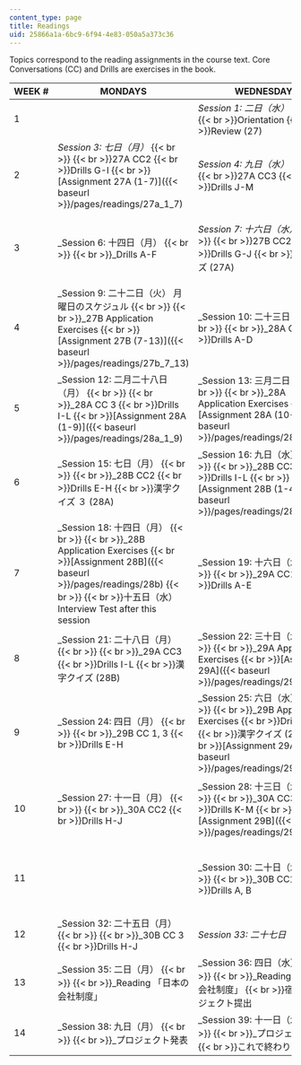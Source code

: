 ```yaml
---
content_type: page
title: Readings
uid: 25866a1a-6bc9-6f94-4e83-050a5a373c36
---
```


Topics correspond to the reading assignments in the course text. Core Conversations (CC) and Drills are exercises in the book.

| WEEK # | MONDAYS | WEDNESDAYS | FRIDAYS |
| --- | --- | --- | --- |
| 1 | &nbsp; | _Session 1: 二日（水）_  {{< br >}}  {{< br >}}Orientation  {{< br >}}Review (27) | _Session 2: 四日（金）_  {{< br >}}  {{< br >}}27A CC1  {{< br >}}Drills A-F |
| 2 | _Session 3: 七日（月）_  {{< br >}}  {{< br >}}27A CC2  {{< br >}}Drills G-I  {{< br >}}[Assignment 27A (1-7)]({{< baseurl >}}/pages/readings/27a_1_7) | _Session 4: 九日（水）_  {{< br >}}  {{< br >}}27A CC3  {{< br >}}Drills J-M | _Session 5: 十一日（金）_  {{< br >}}  {{< br >}}27A Application Exercises  {{< br >}}[Assignment 27A (8-16)]({{< baseurl >}}/pages/readings/27a_8_16) |
| 3 | _Session 6: 十四日（月）  {{< br >}}  {{< br >}}_Drills A-F | _Session 7: 十六日（水）_  {{< br >}}  {{< br >}}27B CC2  {{< br >}}Drills G-J  {{< br >}}漢字クイズ (27A) | _Session 8: 十八日（金）_  {{< br >}}  {{< br >}}27B CC3  {{< br >}}Drills K-N  {{< br >}}[Assignment 27B (1-6)]({{< baseurl >}}/pages/readings/27b_1_6) |
| 4 | _Session 9: 二十二日（火） 月曜日のスケジュル  {{< br >}}  {{< br >}}_27B Application Exercises  {{< br >}}[Assignment 27B (7-13)]({{< baseurl >}}/pages/readings/27b_7_13) | _Session 10: 二十三日（月）  {{< br >}}  {{< br >}}_28A CC1  {{< br >}}Drills A-D | _Session 11: 二十五日（水）  {{< br >}}  {{< br >}}_28A CC2  {{< br >}}Drills E-H  {{< br >}}漢字クイズ (27B) |
| 5 | _Session 12: 二月二十八日（月）  {{< br >}}  {{< br >}}_28A CC 3  {{< br >}}Drills I-L  {{< br >}}[Assignment 28A (1-9)]({{< baseurl >}}/pages/readings/28a_1_9) | _Session 13: 三月二日（水）  {{< br >}}  {{< br >}}_28A Application Exercises  {{< br >}}[Assignment 28A (10-16)]({{< baseurl >}}/pages/readings/28a_10_16) | _Session 14: 三月二日（水）  {{< br >}}  {{< br >}}_28B CC1  {{< br >}}Drills A-D |
| 6 | _Session 15: 七日（月）  {{< br >}}  {{< br >}}_28B CC2  {{< br >}}Drills E-H  {{< br >}}漢字クイズ ３ (28A) | _Session 16: 九日（水）  {{< br >}}  {{< br >}}_28B CC3  {{< br >}}Drills I-L  {{< br >}}[Assignment 28B (1-4)]({{< baseurl >}}/pages/readings/28b_1_4) | _Session 17: 十一日（金）_ |
| 7 | _Session 18: 十四日（月）  {{< br >}}  {{< br >}}_28B Application Exercises  {{< br >}}[Assignment 28B]({{< baseurl >}}/pages/readings/28b)  {{< br >}}  {{< br >}}十五日（水） Interview Test after this session | _Session 19: 十六日（水）  {{< br >}}  {{< br >}}_29A CC1  {{< br >}}Drills A-E | _Session 20: 十八日（金）  {{< br >}}  {{< br >}}_29A CC2  {{< br >}}Drills F-H |
| 8 | _Session 21: 二十八日（月）  {{< br >}}  {{< br >}}_29A CC3  {{< br >}}Drills I-L  {{< br >}}漢字クイズ (28B) | _Session 22: 三十日（水）  {{< br >}}  {{< br >}}_29A Application Exercises  {{< br >}}[Assignment 29A]({{< baseurl >}}/pages/readings/29a) | _Session 23: 一日（金）  {{< br >}}  {{< br >}}_29B CC2  {{< br >}}Drills A-D |
| 9 | _Session 24: 四日（月）  {{< br >}}  {{< br >}}_29B CC 1, 3  {{< br >}}Drills E-H | _Session 25: 六日（水）  {{< br >}}  {{< br >}}_29B Application Exercises  {{< br >}}Drills I-M  {{< br >}}漢字クイズ (29A)  {{< br >}}[Assignment 29A]({{< baseurl >}}/pages/readings/29a) | _Session 26: 八日（金）  {{< br >}}  {{< br >}}_30A CC1  {{< br >}}Drills A-G |
| 10 | _Session 27: 十一日（月）  {{< br >}}  {{< br >}}_30A CC2  {{< br >}}Drills H-J | _Session 28: 十三日（水）  {{< br >}}  {{< br >}}_30A CC3  {{< br >}}Drills K-M  {{< br >}}[Assignment 29B]({{< baseurl >}}/pages/readings/29b) | _Session 29: 十五日（金）  {{< br >}}  {{< br >}}_30A Application Exercises  {{< br >}}読み物 29B, 30A  {{< br >}}漢字クイズ (29B) |
| 11 | &nbsp; | _Session 30: 二十日（水）  {{< br >}}  {{< br >}}_30B CC1  {{< br >}}Drills A, B | _Session 31: 二十二日（金）  {{< br >}}  {{< br >}}_30B CC2  {{< br >}}Drills C-G  {{< br >}}[Assignment (30A)]({{< baseurl >}}/pages/readings/30a) |
| 12 | _Session 32: 二十五日（月）  {{< br >}}  {{< br >}}_30B CC 3  {{< br >}}Drills H-J | _Session 33: 二十七日（水）_ | _Session 34: 二十九日（金）_ |
| 13 | _Session 35: 二日（月）  {{< br >}}  {{< br >}}_Reading 「日本の会社制度」 | _Session 36: 四日（水）  {{< br >}}  {{< br >}}_Reading 「日本の会社制度」  {{< br >}}宿題５プロジェクト提出 | _Session 37: 六日（金）  {{< br >}}  {{< br >}}_映画 |
| 14 | _Session 38: 九日（月）  {{< br >}}  {{< br >}}_プロジェクト発表 | _Session 39: 十一日（水）  {{< br >}}  {{< br >}}_プロジェクト発表  {{< br >}}これで終わり！ |